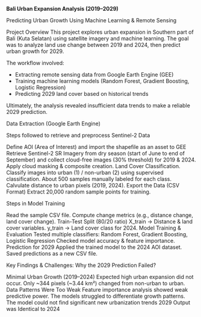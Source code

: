 **Bali Urban Expansion Analysis (2019–2029)**

Predicting Urban Growth Using Machine Learning & Remote Sensing

Project Overview
This project explores urban expansion in Southern part of Bali (Kuta Selatan) using satellite imagery and machine learning. 
The goal was to analyze land use change between 2019 and 2024, then predict urban growth for 2029.

The workflow involved:
- Extracting remote sensing data from Google Earth Engine (GEE)
- Training machine learning models (Random Forest, Gradient Boosting, Logistic Regression)
- Predicting 2029 land cover based on historical trends

Ultimately, the analysis revealed insufficient data trends to make a reliable 2029 prediction.

Data Extraction (Google Earth Engine)

Steps followed to retrieve and preprocess Sentinel-2 Data

Define AOI (Area of Interest) and import the shapefile as an asset to GEE
Retrieve Sentinel-2 SR Imagery from dry season (start of June to end of September) and collect cloud-free images (30% threshold) for 2019 & 2024.
Apply cloud masking & composite creation.
Land Cover Classification. Classify images into urban (1) / non-urban (2) using supervised classification. About 500 samples manually labeled for each class.
Calvulate distance to urban pixels (2019, 2024).
Export the Data (CSV Format)
Extract 20,000 random sample points for training.


Steps in Model Training

Read the sample CSV file.
Compute change metrics (e.g., distance change, land cover change).
Train-Test Split (80/20 ratio)
X_train → Distance & land cover variables.
y_train → Land cover class for 2024.
Model Training & Evaluation
Tested multiple classifiers: Random Forest, Gradient Boosting, Logistic Regression
Checked model accuracy & feature importance.
Prediction for 2029
Applied the trained model to the 2024 AOI dataset.
Saved predictions as a new CSV file.

Key Findings & Challenges: Why the 2029 Prediction Failed? 

Minimal Urban Growth (2019–2024) 
Expected high urban expansion did not occur.
Only ~344 pixels (~3.44 km²) changed from non-urban to urban.
Data Patterns Were Too Weak
Feature importance analysis showed weak predictive power.
The models struggled to differentiate growth patterns.
The model could not find significant new urbanization trends
2029 Output was Identical to 2024 
